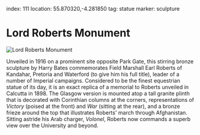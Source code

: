index: 111
location: 55.870320,-4.281850
tag: statue
marker: sculpture

# Lord Roberts Monument

![Lord Roberts Monument](lord-roberts-monument.jpg)

Unveiled in 1916 on a prominent site opposite Park Gate, this stirring
bronze sculpture by Harry Bates commemorates Field Marshall Earl
Roberts of Kandahar, Pretoria and Waterford (to give him his full
title), leader of a number of Imperial campaigns. Considered to be the
finest equestrian statue of its day, it is an exact replica of a
memorial to Roberts unveiled in Calcutta in 1898. The Glasgow version
is mounted atop a tall granite plinth that is decorated with
Corinthian columns at the corners, representations of _Victory_
(poised at the front) and _War_ (sitting at the rear), and a bronze
frieze around the top that illustrates Roberts' march through
Afghanistan. Sitting astride his Arab charger, _Volonel_, Roberts now
commands a superb view over the University and beyond.
